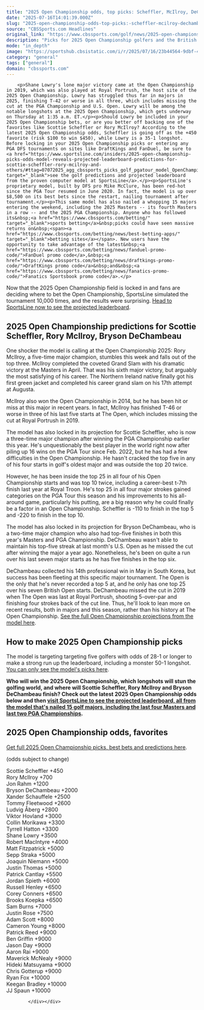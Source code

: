 ```yaml
---
title: "2025 Open Championship odds, top picks: Scheffler, McIlroy, DeChambeau predictions by model that hit 15 majors"
date: "2025-07-16T14:01:39.000Z"
slug: "2025-open-championship-odds-top-picks:-scheffler-mcilroy-dechambeau-predictions-by-model-that-hit-15-majors"
source: "CBSSports.com Headlines"
original_link: "https://www.cbssports.com/golf/news/2025-open-championship-odds-top-picks-scheffler-mcilroy-dechambeau-predictions-by-model-that-hit-15-majors/"
description: "Picks for 2025 Open Championship golfers and the British Open favorite to win ahead of the year's final major at Royal Portrush"
mode: "in_depth"
image: "https://sportshub.cbsistatic.com/i/r/2025/07/16/23b44564-9dbf-475a-8c93-11782459fdee/thumbnail/1200x675/5c82c583716c3a300f145d5a6f432772/bryson-dechambeau-getty-images.jpg"
category: "general"
tags: ["general"]
domain: "cbssports.com"
---
```

<div id="readability-page-1" class="page"><div>
        
        
                            
                
        <p>Shane Lowry's lone major victory came at the Open Championship in 2019, which was also played at Royal Portrush, the host site of the 2025 Open Championship. Lowry has struggled thus far in majors in 2025, finishing T-42 or worse in all three, which includes missing the cut at the PGA Championship and U.S. Open. Lowry will be among the notable longshots at the 2025 Open Championship, which gets underway on Thursday at 1:35 a.m. ET.</p><p>Should Lowry be included in your 2025 Open Championship bets, or are you better off backing one of the favorites like Scottie Scheffler or Rory McIlroy? According to the latest 2025 Open Championship odds, Scheffler is going off as the +450 favorite (risk $100 to win $450), while Lowry is a 35-1 longshot. Before locking in your 2025 Open Championship picks or entering any PGA DFS tournaments on sites like DraftKings and FanDuel, be sure to <a href="https://www.sportsline.com/insiders/2025-open-championship-picks-odds-model-reveals-projected-leaderboard-predictions-for-scottie-scheffler-rory-mcilroy-and-others/#ttag=07072025_agg_cbssports_picks_golf_pgatour_model_OpenChampionshipNames" target="_blank">see the golf predictions and projected leaderboard from the proven computer model at SportsLine</a>.</p><p>SportsLine's proprietary model, built by DFS pro Mike McClure, has been red-hot since the PGA Tour resumed in June 2020. In fact, the model is up over $8,500 on its best bets since the restart, nailing tournament after tournament.</p><p>This same model has also nailed a whopping 15 majors entering the weekend, including the 2025 Masters -- its fourth Masters in a row -- and the 2025 PGA Championship. Anyone who has followed its&nbsp;<a href="https://www.cbssports.com/betting/" target="_blank">sports betting</a>&nbsp;picks could have seen massive returns on&nbsp;<span><a href="https://www.cbssports.com/betting/news/best-betting-apps/" target="_blank">betting sites</a></span>. New users have the opportunity to take advantage of the latest&nbsp;<a href="https://www.cbssports.com/betting/news/fanduel-promo-code/">FanDuel promo code</a>,&nbsp;<a href="https://www.cbssports.com/betting/news/draftkings-promo-code/">DraftKings promo code</a>&nbsp;and&nbsp;<a href="https://www.cbssports.com/betting/news/fanatics-promo-code/">Fanatics Sportsbook promo code</a>.</p>
        

<p>Now that the 2025 Open Championship  field is locked in and fans are deciding where to bet the Open Championship, SportsLine simulated the tournament 10,000 times, and the results were surprising. <a href="https://www.sportsline.com/insiders/2025-open-championship-picks-odds-model-reveals-projected-leaderboard-predictions-for-scottie-scheffler-rory-mcilroy-and-others/#ttag=07072025_agg_cbssports_picks_golf_pgatour_model_OpenChampionshipNames" target="_blank">Head to SportsLine now to see the projected leaderboard</a>.</p><h2>2025 Open Championship  predictions for Scottie Scheffler, Rory McIlroy, Bryson DeChambeau&nbsp;</h2><p>One shocker the model is calling at the Open Championship 2025: Rory McIlroy, a five-time major champion, stumbles this week and falls out of the top three. McIlroy completed the coveted Grand Slam with his dramatic victory at the Masters in April. That was his sixth major victory, but arguably the most satisfying of his career. The Northern Ireland native finally got his first green jacket and completed his career grand slam on his 17th attempt at Augusta.</p><p>McIlroy also won the Open Championship in 2014, but he has been hit or miss at this major in recent years. In fact, McIlroy has finished T-46 or worse in three of his last five starts at The Open, which includes missing the cut at Royal Portrush in 2019. &nbsp;</p>
        

<p>The model has also locked in its projection for Scottie Scheffler, who is now a three-time major champion after winning the PGA Championship earlier this year. He's unquestionably the best player in the world right now after piling up 16 wins on the PGA Tour since Feb. 2022, but he has had a few difficulties in the Open Championship. He hasn't cracked the top five in any of his four starts in golf's oldest major and was outside the top 20 twice.</p><p>However, he has been inside the top 25 in all four of his Open Championship starts and was top 10 twice, including a career-best t-7th finish last year at Royal Troon. He's top 25 in all four major strokes gained categories on the PGA Tour this season and his improvements to his all-around game, particularly his putting, are a big reason why he could finally be a factor in an Open Championship. Scheffler is -110 to finish in the top 5 and -220 to finish in the top 10.</p><p>The model has also locked in its projection for Bryson DeChambeau, who is a two-time major champion who also had top-five finishes in both this year's Masters and PGA Championship. DeChambeau wasn't able to maintain his top-five streak at last month's U.S. Open as he missed the cut after winning the major a year ago. Nonetheless, he's been on quite a run over his last seven major starts as he has five finishes in the top six.</p>
        

<p>DeChambeau collected his 14th professional win in May in South Korea, but success has been fleeting at this specific major tournament. The Open is the only that he's never recorded a top 5 at, and he only has one top 25 over his seven British Open starts. DeChambeau missed the cut in 2019 when The Open was last at Royal Portrush, shooting 5-over-par and finishing four strokes back of the cut line. Thus, he'll look to lean more on recent results, both in majors and this season, rather than his history at The Open Championship.&nbsp;<a href="https://www.sportsline.com/insiders/2025-open-championship-picks-odds-model-reveals-projected-leaderboard-predictions-for-scottie-scheffler-rory-mcilroy-and-others/#ttag=07072025_agg_cbssports_picks_golf_pgatour_model_OpenChampionshipNames" target="_blank">See the full Open Championship projections from the model here</a>.</p><h2>How to make 2025 Open Championship  picks</h2><p>The model is targeting targeting five golfers with odds of 28-1 or longer to make a strong run up the leaderboard, including a monster 50-1 longshot. <a href="https://www.sportsline.com/insiders/2025-open-championship-picks-odds-model-reveals-projected-leaderboard-predictions-for-scottie-scheffler-rory-mcilroy-and-others/#ttag=07072025_agg_cbssports_picks_golf_pgatour_model_OpenChampionshipNames" target="_blank">You can only see the model's picks here</a>.</p><p><strong>Who will win the 2025 Open Championship, which longshots will stun the golfing world, and where will Scottie Scheffler, Rory McIlroy and Bryson DeChambeau finish? Check out the latest 2025 Open Championship odds below and then&nbsp;<a href="https://www.sportsline.com/insiders/2025-open-championship-picks-odds-model-reveals-projected-leaderboard-predictions-for-scottie-scheffler-rory-mcilroy-and-others/#ttag=07072025_agg_cbssports_picks_golf_pgatour_model_OpenChampionshipNames" target="_blank">visit SportsLine to see the projected leaderboard, all from the model that's nailed 15 golf majors, including the last four Masters and last two PGA Championships</a>.</strong></p>
        

<h2>2025 Open Championship  odds, favorites&nbsp;</h2><p><a href="https://www.sportsline.com/insiders/2025-open-championship-picks-odds-model-reveals-projected-leaderboard-predictions-for-scottie-scheffler-rory-mcilroy-and-others/#ttag=07072025_agg_cbssports_picks_golf_pgatour_model_OpenChampionshipNames" target="_blank">Get full 2025 Open Championship picks, best bets and predictions here</a>.&nbsp;</p><p>(odds subject to change)</p><p>Scottie Scheffler +450<br>Rory McIlroy +700<br>Jon Rahm +1200<br>Bryson DeChambeau +2000<br>Xander Schauffele +2500<br>Tommy Fleetwood +2600<br>Ludvig Åberg +2800<br>Viktor Hovland +3000<br>Collin Morikawa +3300<br>Tyrrell Hatton +3300<br>Shane Lowry +3500<br>Robert MacIntyre +4000<br>Matt Fitzpatrick +5000<br>Sepp Straka +5000<br>Joaquin Niemann +5000<br>Justin Thomas +5000<br>Patrick Cantlay +5500<br>Jordan Spieth +6000<br>Russell Henley +6500<br>Corey Conners +6500<br>Brooks Koepka +6500<br>Sam Burns +7000<br>Justin Rose +7500<br>Adam Scott +8000<br>Cameron Young +8000<br>Patrick Reed +9000<br>Ben Griffin +9000<br>Jason Day +9000<br>Aaron Rai +9000<br>Maverick McNealy +9000<br>Hideki Matsuyama +9000<br>Chris Gotterup +9000<br>Ryan Fox +10000<br>Keegan Bradley +10000<br>JJ Spaun +10000</p>


        
            </div></div>